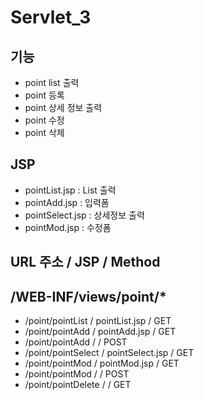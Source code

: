 # Servlet_3

## 기능 
- point list 출력
- point 등록
- point 상세 정보 출력
- point 수정
- point 삭제

## JSP 
- pointList.jsp 	: List 출력 
- pointAdd.jsp 	: 입력폼 
- pointSelect.jsp 	: 상세정보 출력 
- pointMod.jsp	: 수정폼 

## URL 주소 	  /	JSP 		/ Method 
## /WEB-INF/views/point/*
- /point/pointList 	 /	pointList.jsp 	/ GET
- /point/pointAdd	 /	pointAdd.jsp	/ GET
- /point/pointAdd	 /					/ POST
- /point/pointSelect /	pointSelect.jsp	/ GET
- /point/pointMod	 /	pointMod.jsp	/ GET
- /point/pointMod	 /					/ POST
- /point/pointDelete /					/ GET
